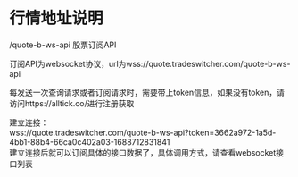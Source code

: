 # 行情地址说明

/quote-b-ws-api 股票订阅API

订阅API为websocket协议，url为wss://quote.tradeswitcher.com/quote-b-ws-api

每发送一次查询请求或者订阅请求时，需要带上token信息，如果没有token，请访问https://alltick.co/进行注册获取

建立连接：<br/>wss://quote.tradeswitcher.com/quote-b-ws-api?token=3662a972-1a5d-4bb1-88b4-66ca0c402a03-1688712831841<br/>建立连接后就可以订阅具体的接口数据了，具体调用方式，请查看websocket接口列表<br/>

